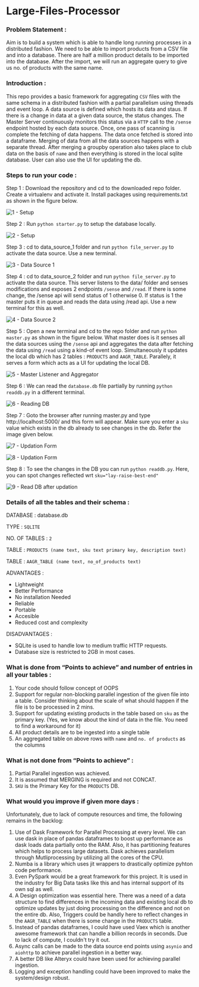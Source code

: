 # Large-Files-Processor
### Problem Statement :
Aim is to build a system which is able to handle long running processes in a distributed fashion. We need to be able to import products from a CSV file and into a database. There are half a million product details to be imported into the database. After the import, we will run an aggregate query to give us no. of products with the same name.

### Introduction :
This repo provides a basic framework for aggregating `CSV` files with the same schema in a distributed fashion with a partial parallelism using threads and event loop. A data source is defined which hosts its data and staus. If there is a change in data at a given data source, the status changes. The Master Server continuously monitors this status via a `HTTP` call to the `/sense` endpoint hosted by each data source. Once, one pass of scanning is complete the fetching of data happens. The data once fetched is stored into a dataframe. Merging of data from all the data sources happens with a separate thread. After merging a groupby operation also takes place to club data on the basis of `name` and then everything is stored in the local sqlite database. User can also use the UI for updating the db.

### Steps to run your code :

Step 1 : Download the repository and cd to the downloaded repo folder. Create a virtualenv and activate it. Install packages using requirements.txt as shown in the figure below.

![1 - Setup](https://user-images.githubusercontent.com/53290539/113976502-dd2d1880-985e-11eb-9e29-0c76c1f06c52.JPG)

Step 2 : Run `python starter.py` to setup the database locally.

![2 - Setup](https://user-images.githubusercontent.com/53290539/113976518-e0c09f80-985e-11eb-9af8-46654a80b806.JPG)

Step 3 : cd to data_source_1 folder and run `python file_server.py` to activate the data source. Use a new terminal.

![3 - Data Source 1](https://user-images.githubusercontent.com/53290539/113976525-e3bb9000-985e-11eb-9406-e8346f41a59b.JPG)

Step 4 : cd to data_source_2 folder and run `python file_server.py` to activate the data source. This server listens to the data/ folder and senses modifications and exposes 2 endpoints `/sense` and `/read`. If there is some change, the /sense api will send status of 1 otherwise 0. If status is 1 the master puts it in queue and reads the data using /read api. Use a new terminal for this as well.

![4 - Data Source 2](https://user-images.githubusercontent.com/53290539/113976539-e74f1700-985e-11eb-968a-9a5c17847e7b.JPG)

Step 5 : Open a new terminal and cd to the repo folder and run `python master.py` as shown in the figure below. What master does is it senses all the data sources using the `/sense` api and aggregates the data after fetching the data using `/read` using a kind-of event loop. Simultaneously it updates the local db which has 2 tables : `PRODUCTS` and `AAGR_TABLE`. Parallely, it serves a form which acts as a UI for updating the local DB.

![5 - Master Listener and Aggregator](https://user-images.githubusercontent.com/53290539/113976549-eae29e00-985e-11eb-8f1b-8b4708e388c7.JPG)

Step 6 : We can read the `database.db` file partially by running `python readdb.py` in a different terminal.

![6 - Reading DB](https://user-images.githubusercontent.com/53290539/113976565-ef0ebb80-985e-11eb-97f3-5e8620806c23.JPG)

Step 7 : Goto the browser after running master.py and type http://localhost:5000/ and this form will appear. Make sure you enter a `sku` value which exists in the db already to see changes in the db. Refer the image given below.

![7 - Updation Form](https://user-images.githubusercontent.com/53290539/113976576-f209ac00-985e-11eb-87ea-a58fa915aa09.JPG)

![8 - Updation Form](https://user-images.githubusercontent.com/53290539/113976579-f5049c80-985e-11eb-9c6d-2bacc1eaab22.JPG)

Step 8 : To see the changes in the DB you can run `python readdb.py`. Here, you can spot changes reflected wrt `sku="lay-raise-best-end"`

![9 - Read DB after updation](https://user-images.githubusercontent.com/53290539/113981559-6e9f8900-9865-11eb-8bac-1062e0c40f23.JPG)


### Details of all the tables and their schema :
DATABASE : database.db

TYPE : `SQLITE`

NO. OF TABLES : `2`

TABLE : `PRODUCTS (name text, sku text primary key, description text)`

TABLE : `AAGR_TABLE (name text, no_of_products text)`

ADVANTAGES :
* Lightweight
* Better Performance
* No installation Needed
* Reliable
* Portable
* Accesible
* Reduced cost and complexity

DISADVANTAGES : 
* SQLite is used to handle low to medium traffic HTTP requests.
* Database size is restricted to 2GB in most cases.

### What is done from “Points to achieve” and number of entries in all your tables :
1) Your code should follow concept of OOPS
2) Support for regular non-blocking parallel ingestion of the given file into a table. Consider thinking about the scale of what should happen if the file is to be processed in 2 mins.
3) Support for updating existing products in the table based on `sku` as the primary key. (Yes, we know about the kind of data in the file. You need to find a workaround for it)
4) All product details are to be ingested into a single table
5) An aggregated table on above rows with `name` and `no. of products` as the columns

### What is not done from “Points to achieve” :
1) Partial Parallel ingestion was achieved.
2) It is assumed that MERGING is required and not CONCAT.
3) `SKU` is the Primary Key for the `PRODUCTS` DB.

### What would you improve if given more days :
Unfortunately, due to lack of compute resources and time, the following remains in the backlog:
1) Use of Dask Framework for Parallel Processing at every level. We can use dask in place of pandas dataframes to boost up performance as dask loads data partially onto the RAM. Also, it has partitioning features which helps to process large datasets. Dask achieves parallelism through Mutliprocessing by utilizing all the cores of the CPU.
2) Numba is a library which uses jit wrappers to drastically optimize pyhton code performance.
3) Even PySpark would be a great framework for this project. It is used in the industry for Big Data tasks like this and has internal support of its own sql as well.
4) A Design optimization was essential here. There was a need of a data structure to find differences in the incoming data and existing local db to optimize updates by just doing processing on the difference and not on the entire db. Also, Triggers could be handly here to reflect changes in the `AAGR_TABLE` when there is some change in the `PRODUCTS` table.
5) Instead of pandas dataframes, I could have used Vaex which is another awesome framework that can handle a billion records in seconds. Due to lack of compute, I couldn't try it out. 
6) Async calls can be made to the data source end points using `asynio` and `aiohttp` to achieve parallel ingestion in a better way.
7) A better DB like Alteryx could have been used for achieving parallel ingestion.
8) Logging and exception handling could have been improved to make the system/design robust.
